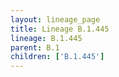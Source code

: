 ```yaml
---
layout: lineage_page
title: Lineage B.1.445
lineage: B.1.445
parent: B.1
children: ['B.1.445']
---
```


